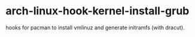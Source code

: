 # arch-linux-hook-kernel-install-grub
hooks for pacman to install vmlinuz and generate initramfs (with dracut).
